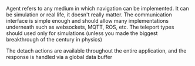 Agent refers to any medium in which navigation can be implemented. It can be simulation or real life, it doesn't really
matter.
The communication interface is simple enough and should allow many implementations underneath such as websockets, MQTT,
ROS, etc.
The teleport types should used only for simulations (unless you made the biggest breakthrough of the century in physics)

The detach actions are available throughout the entire application, and the response is handled via a global data buffer